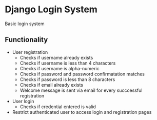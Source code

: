 # Django Login System
Basic login system

## Functionality
- User registration
    - Checks if username already exists
    - Checks if username is less than 4 characters
    - Checks if username is alpha-numeric
    - Checks if password and password confirmatation matches
    - Checks if password is less than 8 characters
    - Checks if email already exists
    - Welcome message is sent via email for every succcessful registration
- User login
    - Checks if credential entered is valid
- Restrict authenticated user to access login and registration pages